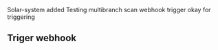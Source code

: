 Solar-system added
Testing multibranch scan webhook trigger 
okay for triggering

## Triger webhook

